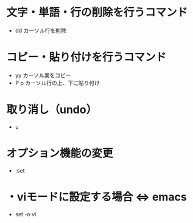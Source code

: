 # 文字・単語・行の削除を行うコマンド
- dd
  カーソル行を削除

# コピー・貼り付けを行うコマンド
- yy
  カーソル業をコピー
- P p
  カーソル行の上、下に貼り付け

# 取り消し（undo）
- u

# オプション機能の変更
- :set

# ・viモードに設定する場合 ⇔ emacs
- set -o vi
